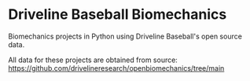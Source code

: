 # Driveline Baseball Biomechanics
Biomechanics projects in Python using Driveline Baseball's open source data. 

All data for these projects are obtained from source: https://github.com/drivelineresearch/openbiomechanics/tree/main
